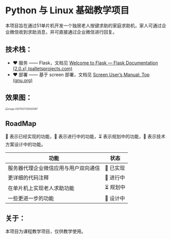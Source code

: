 # Python 与 Linux 基础教学项目

本项目旨在通过51单片机开发一个独居老人按键求助的家庭求助机，家人可通过企业微信收到求助消息，并可直接通过企业微信进行回复。

## 技术栈：
* ❤️ 服务 —— Flask，文档见 [Welcome to Flask — Flask Documentation (2.0.x) (palletsprojects.com)](https://flask.palletsprojects.com/en/2.0.x/)
* ❤️ 部署 —— 基于 screen 部署，文档见 [Screen User’s Manual: Top (gnu.org)](https://www.gnu.org/software/screen/manual/html_node/index.html)

## 效果图：

<img src="https://i.loli.net/2021/10/27/8YrXAjFcivwudVf.png" alt="image-20211027230020087" style="zoom:50%;" />

## RoadMap

🚀 表示已经实现的功能，👷 表示进行中的功能，⏳ 表示规划中的功能，🏹 表示技术方案设计中的功能。

| 功能                                 | 状态      |
| ------------------------------------ | --------- |
| 服务器代理企业微信应用与用户双向通信 | 🚀 已实现  |
| 更详细的代码注释                     | 👷  进行中 |
| 在单片机上实现老人求助功能           | ⏳  规划中 |
| 一些更进一步的功能                   | 🏹 设计中  |

## 关于：

本项目为课程教学项目，仅供教学使用。

